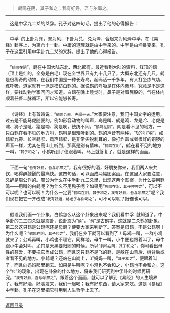 > 鹤鸣在阴，其子和之；我有好爵，吾与尔靡之。
___
&emsp;这是中孚九二爻的爻辞。孔子对这四句话，提出了他的心得报告：
___
&emsp;中孚  的上卦为巽，巽为风，下卦为兑，兑为泽，合起来为风泽中孚，在《易经》卦序上，为第六十一卦。中庸的道理就是由中孚来的。中孚是由坤卦变来，孔子在这里引用中孚卦九二爻的爻辞，提出了他的心得报告。
___
&emsp;“``鹤鸣在阴``”，鹤在中国大陆东北、西北都有。最近看到大陆的资料，红顶的鹤（顶上是红的，全身是白毛）现在全世界只有九十几只了，大概东北还有几只。鹤是很稀奇的动物，在我们中国是一种长寿鸟，起码活一千多年。有人打坐练气功、练呼吸，道家就有一派是模仿白鹤的。据说鹤的呼吸是在体内循环，究竟是不是这样，要找动物学家问问才知道。白鹤在晚上睡觉时，鼻子是对着屁股的，气在体内顺着任督二脉循环，所以它能够长寿。
___
&emsp;《诗经》上有首诗说：“``鹤鸣九皋，声闻于天。``”大家要注意，我们中国文字的运用，过去是不能马虎随便的。例如形容动物的叫声，鸟是叫、鹤是鸣、龙是吟、老虎是啸、狮子是吼、猿是啼、狗是吠，统统不同。“``鹤鸣在阴``”，阴是看不见的地方，一只白鹤在看不见的地方叫，鹤叫是很难听到的。鹤的声音有两种，飞的叫“``唳``”，如鹤唳九霄、长空鹤唳、风声鹤唳，是非常尖锐刺耳的，像打炸雷或者很好的铜锣的声音一样，尤其在高山上听到，那真是别有情味。“``鹤鸣在阴``”，鹤在看不见的地方一叫，“``其子和之``”，小鹤听到了便跟着叫，马上就答复了，就是这样的画面。
___
&emsp;下面一句“``吾有好爵，吾与尔靡之``”，我有很好的酒，好朋友你来，我们两人来共饮，喝得醉醺醺的最痛快。这四句话，可以画成两幅图案画。在这里大家要注意，爻辞是周公作的。周公为什么在中孚卦九二爻里，出现这两个图案，为什么要用鹤鸣——用叫的白鹤呢？为什么不用鸭子呢？如果用“``鸭鸣在水，其子呷呷之``”，可以不可以呢？也可以啊！为什么一定要“``鹤鸣在阴，其子和之，我有好爵，吾与尔靡之``”呢？我们现在把它一齐改成“``我有好酒，格老子与你喝之``”，可不可以呢？好像也可以。
___
&emsp;假设我们画一个卦象，白鹤怎么从这个卦象出来呢？我们看中孚  就知道了。中孚卦的二三四爻就是震卦，说卦震为“``鹄``”，“``鹄``”是古鹤字，这就是二爻鹤的卦象。第二爻这只鹤是公鹤呢还是母鹤？便要大家来判断了。答案是母鹤，不是公鹤啊！为什么呢？“``鹤鸣在阴，其子和之``”，我们在乡下就可以看到了！母鸡一叫，一群小鸡就来了；公鸡再叫，小鸡也不理它。同样地，母牛一叫，小牛便也跟着叫了，母牛跟小牛会对叫，尤其是天黑要归圈的时候。所以“``鹤鸣在阴，其子和之``”，你可看出母性的慈爱，不要把它当成公鹤，而且这只鹤不是飞的鹤，是躲在山背后、树背后或者看不见的地方。小鹤呢？还站在山岗上，听妈妈一叫，“``其子和之``”，便跟着叫了，而且向妈妈那里跑去。如果是牛叫呢？小鸡也不会和之，小鹤也不会和之。这个“``和``”的现象，出现在卦象的什么地方，将来我们研究到中孚卦的时候再研究。“``我有好爵，吾与尔靡之``”，跟着这个画面，就可以了解到《易经》的人生境界了。我有好酒，好朋友来，我们一起喝；我有好东西，请大家来吃。这是《易经》中孚卦，孔子在这里把它引用到人生哲学上去了。
___
[返回目录](../../../master/README.md#目录)